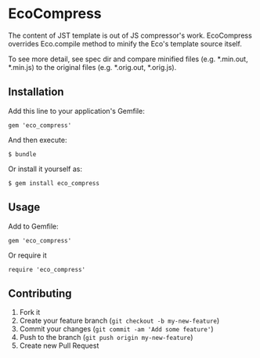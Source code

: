 # EcoCompress

The content of JST template is out of JS compressor's work. EcoCompress overrides Eco.compile method to minify the Eco's template source itself.

To see more detail, see spec dir and compare minified files (e.g. *.min.out, *.min.js) to the original files (e.g. *.orig.out, *.orig.js).

## Installation

Add this line to your application's Gemfile:

    gem 'eco_compress'

And then execute:

    $ bundle

Or install it yourself as:

    $ gem install eco_compress

## Usage

Add to Gemfile:

    gem 'eco_compress'

Or require it

    require 'eco_compress'

## Contributing

1. Fork it
2. Create your feature branch (`git checkout -b my-new-feature`)
3. Commit your changes (`git commit -am 'Add some feature'`)
4. Push to the branch (`git push origin my-new-feature`)
5. Create new Pull Request
